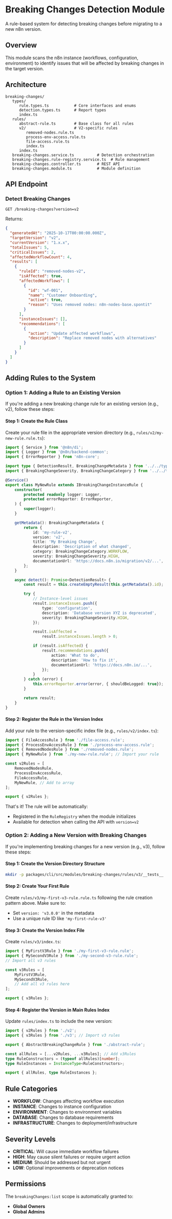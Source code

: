 # Breaking Changes Detection Module

A rule-based system for detecting breaking changes before migrating to a new n8n version.

## Overview

This module scans the n8n instance (workflows, configuration, environment) to identify issues that will be affected by breaking changes in the target version.

## Architecture

```
breaking-changes/
   types/
      rule.types.ts           # Core interfaces and enums
      detection.types.ts      # Report types
      index.ts
   rules/
      abstract-rule.ts        # Base class for all rules
      v2/                     # V2-specific rules
         removed-nodes.rule.ts
         process-env-access.rule.ts
         file-access.rule.ts
         index.ts
      index.ts
   breaking-changes.service.ts          # Detection orchestration
   breaking-changes.rule-registry.service.ts  # Rule management
   breaking-changes.controller.ts       # REST API
   breaking-changes.module.ts           # Module definition
```

## API Endpoint

### Detect Breaking Changes
```
GET /breaking-changes?version=v2
```

Returns:
```json
{
  "generatedAt": "2025-10-17T00:00:00.000Z",
  "targetVersion": "v2",
  "currentVersion": "1.x.x",
  "totalIssues": 5,
  "criticalIssues": 2,
  "affectedWorkflowCount": 4,
  "results": [
    {
      "ruleId": "removed-nodes-v2",
      "isAffected": true,
      "affectedWorkflows": [
        {
          "id": "wf-001",
          "name": "Customer Onboarding",
          "active": true,
          "reason": "Uses removed nodes: n8n-nodes-base.spontit"
        }
      ],
      "instanceIssues": [],
      "recommendations": [
        {
          "action": "Update affected workflows",
          "description": "Replace removed nodes with alternatives"
        }
      ]
    }
  ]
}
```

## Adding Rules to the System

### Option 1: Adding a Rule to an Existing Version

If you're adding a new breaking change rule for an existing version (e.g., v2), follow these steps:

#### Step 1: Create the Rule Class

Create your rule file in the appropriate version directory (e.g., `rules/v2/my-new-rule.rule.ts`):

```typescript
import { Service } from '@n8n/di';
import { Logger } from '@n8n/backend-common';
import { ErrorReporter } from 'n8n-core';

import type { DetectionResult, BreakingChangeMetadata } from '../../types';
import { BreakingChangeSeverity, BreakingChangeCategory } from '../../types';

@Service()
export class MyNewRule extends IBreakingChangeInstanceRule {
	constructor(
		protected readonly logger: Logger,
		protected errorReporter: ErrorReporter,
	) {
		super(logger);
	}

	getMetadata(): BreakingChangeMetadata {
		return {
			id: 'my-rule-v2',
			version: 'v2',
			title: 'My Breaking Change',
			description: 'Description of what changed',
			category: BreakingChangeCategory.WORKFLOW,
			severity: BreakingChangeSeverity.HIGH,
			documentationUrl: 'https://docs.n8n.io/migration/v2/...',
		};
	}

	async detect(): Promise<DetectionResult> {
		const result = this.createEmptyResult(this.getMetadata().id);

		try {
			// Instance-level issues
			result.instanceIssues.push({
				type: 'configuration',
				description: 'Database version XYZ is deprecated',
				severity: BreakingChangeSeverity.HIGH,
			});

			result.isAffected =
				result.instanceIssues.length > 0;

			if (result.isAffected) {
				result.recommendations.push({
					action: 'What to do',
					description: 'How to fix it',
					documentationUrl: 'https://docs.n8n.io/...',
				});
			}
		} catch (error) {
			this.errorReporter.error(error, { shouldBeLogged: true});
		}

		return result;
	}
}
```

#### Step 2: Register the Rule in the Version Index

Add your rule to the version-specific index file (e.g., `rules/v2/index.ts`):

```typescript
import { FileAccessRule } from './file-access.rule';
import { ProcessEnvAccessRule } from './process-env-access.rule';
import { RemovedNodesRule } from './removed-nodes.rule';
import { MyNewRule } from './my-new-rule.rule'; // Import your rule

const v2Rules = [
	RemovedNodesRule,
	ProcessEnvAccessRule,
	FileAccessRule,
	MyNewRule, // Add to array
];

export { v2Rules };
```

That's it! The rule will be automatically:
- Registered in the `RuleRegistry` when the module initializes
- Available for detection when calling the API with `version=v2`

### Option 2: Adding a New Version with Breaking Changes

If you're implementing breaking changes for a new version (e.g., v3), follow these steps:

#### Step 1: Create the Version Directory Structure

```bash
mkdir -p packages/cli/src/modules/breaking-changes/rules/v3/__tests__
```

#### Step 2: Create Your First Rule

Create `rules/v3/my-first-v3-rule.rule.ts` following the rule creation pattern above. Make sure to:
- Set `version: 'v3.0.0'` in the metadata
- Use a unique rule ID like `'my-first-rule-v3'`

#### Step 3: Create the Version Index File

Create `rules/v3/index.ts`:

```typescript
import { MyFirstV3Rule } from './my-first-v3-rule.rule';
import { MySecondV3Rule } from './my-second-v3-rule.rule';
// Import all v3 rules

const v3Rules = [
	MyFirstV3Rule,
	MySecondV3Rule,
	// Add all v3 rules here
];

export { v3Rules };
```

#### Step 4: Register the Version in Main Rules Index

Update `rules/index.ts` to include the new version:

```typescript
import { v2Rules } from './v2';
import { v3Rules } from './v3'; // Import v3 rules

export { AbstractBreakingChangeRule } from './abstract-rule';

const allRules = [...v2Rules, ...v3Rules]; // Add v3Rules
type RuleConstructors = (typeof allRules)[number];
type RuleInstances = InstanceType<RuleConstructors>;

export { allRules, type RuleInstances };
```

## Rule Categories

- **WORKFLOW**: Changes affecting workflow execution
- **INSTANCE**: Changes to instance configuration
- **ENVIRONMENT**: Changes to environment variables
- **DATABASE**: Changes to database requirements
- **INFRASTRUCTURE**: Changes to deployment/infrastructure

## Severity Levels

- **CRITICAL**: Will cause immediate workflow failures
- **HIGH**: May cause silent failures or require urgent action
- **MEDIUM**: Should be addressed but not urgent
- **LOW**: Optional improvements or deprecation notices

## Permissions

The `breakingChanges:list` scope is automatically granted to:
- **Global Owners**
- **Global Admins**
